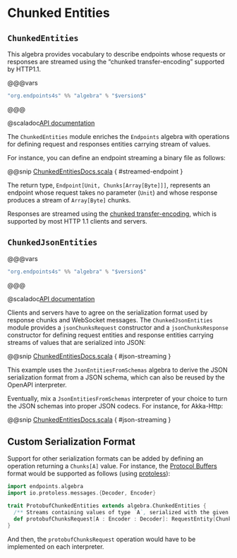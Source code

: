 # Chunked Entities

## `ChunkedEntities`

This algebra provides vocabulary to describe endpoints whose requests or
responses are streamed using the “chunked transfer-encoding” supported by HTTP1.1.

@@@vars
~~~ scala
"org.endpoints4s" %% "algebra" % "$version$"
~~~
@@@

@scaladoc[API documentation](endpoints.algebra.ChunkedEntities)

The `ChunkedEntities` module enriches the `Endpoints` algebra with operations for defining
request and responses entities carrying stream of values.

For instance, you can define an endpoint streaming a binary file as follows:

@@snip [ChunkedEntitiesDocs.scala](/algebras/algebra/src/test/scala/endpoints/algebra/ChunkedEntitiesDocs.scala) { #streamed-endpoint }

The return type, `Endpoint[Unit, Chunks[Array[Byte]]]`, represents an endpoint whose request
takes no parameter (`Unit`) and whose response produces a stream of `Array[Byte]` chunks.

Responses are streamed using the
[chunked transfer-encoding](https://en.wikipedia.org/wiki/Chunked_transfer_encoding),
which is supported by most HTTP 1.1 clients and servers.

## `ChunkedJsonEntities`

@@@vars
~~~ scala
"org.endpoints4s" %% "algebra" % "$version$"
~~~
@@@

@scaladoc[API documentation](endpoints.algebra.ChunkedJsonEntities)

Clients and servers have to agree on the serialization format used by response
chunks and WebSocket messages. The `ChunkedJsonEntities` module provides a `jsonChunksRequest`
constructor and a `jsonChunksResponse` constructor for defining request entities and response
entities carrying streams of values that are serialized into JSON:

@@snip [ChunkedEntitiesDocs.scala](/algebras/algebra/src/test/scala/endpoints/algebra/ChunkedEntitiesDocs.scala) { #json-streaming }

This example uses the `JsonEntitiesFromSchemas` algebra to derive the JSON serialization
format from a JSON schema, which can also be reused by the OpenAPI interpreter.

Eventually, mix a `JsonEntitiesFromSchemas` interpreter of your choice to turn the JSON
schemas into proper JSON codecs. For instance, for Akka-Http:

@@snip [ChunkedEntitiesDocs.scala](/akka-http/server/src/test/scala/endpoints/akkahttp/server/ChunkedEntitiesDocs.scala) { #json-streaming }

## Custom Serialization Format

Support for other serialization formats can be added by defining an operation
returning a `Chunks[A]` value. For instance, the
[Protocol Buffers](https://developers.google.com/protocol-buffers) format would be
supported as follows (using [protoless](https://julien-lafont.github.io/protoless/)):

~~~ scala
import endpoints.algebra
import io.protoless.messages.{Decoder, Encoder}

trait ProtobufChunkedEntities extends algebra.ChunkedEntities {
  /** Streams containing values of type `A`, serialized with the given protobuf codec */
  def protobufChunksRequest[A : Encoder : Decoder]: RequestEntity[Chunks[A]]
}
~~~

And then, the `protobufChunksRequest` operation would have to be implemented on each interpreter.
